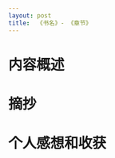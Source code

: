 ```yaml
---
layout: post
title:  《书名》- 《章节》
---
```


# 内容概述


# 摘抄


# 个人感想和收获
<!--stackedit_data:
eyJoaXN0b3J5IjpbMTYyNjY1Mjk2MF19
-->